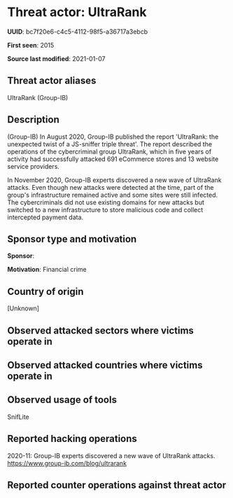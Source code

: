 # Threat actor: UltraRank

**UUID**: bc7f20e6-c4c5-4112-98f5-a36717a3ebcb

**First seen**: 2015

**Source last modified**: 2021-01-07

## Threat actor aliases

UltraRank (Group-IB)

## Description

(Group-IB) In August 2020, Group-IB published the report 'UltraRank: the unexpected twist of a JS-sniffer triple threat'. The report described the operations of the cybercriminal group UltraRank, which in five years of activity had successfully attacked 691 eCommerce stores and 13 website service providers.

In November 2020, Group-IB experts discovered a new wave of UltraRank attacks. Even though new attacks were detected at the time, part of the group's infrastructure remained active and some sites were still infected. The cybercriminals did not use existing domains for new attacks but switched to a new infrastructure to store malicious code and collect intercepted payment data.

## Sponsor type and motivation

**Sponsor**: 

**Motivation**: Financial crime


## Country of origin

[Unknown]

## Observed attacked sectors where victims operate in



## Observed attacked countries where victims operate in



## Observed usage of tools

SnifLite

## Reported hacking operations

2020-11: Group-IB experts discovered a new wave of UltraRank attacks.
https://www.group-ib.com/blog/ultrarank

## Reported counter operations against threat actor





